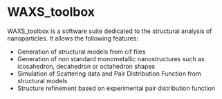# WAXS_toolbox
WAXS_toolbox is a software suite dedicated to the structural analysis of nanoparticles. 
It allows the following features:
- Generation of structural models from cif files
- Generation of non standard monometallic nanostructures such as icosahedron, decahedron or octahedron shapes
- Simulation of Scattering data and Pair Distribution Function from structural models
- Structure refinement based on experimental pair distribution function

  
